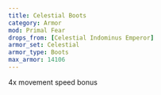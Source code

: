 ```yaml
---
title: Celestial Boots
category: Armor
mod: Primal Fear
drops_from: [Celestial Indominus Emperor]
armor_set: Celestial
armor_type: Boots
max_armor: 14106
---
```


4x movement speed bonus